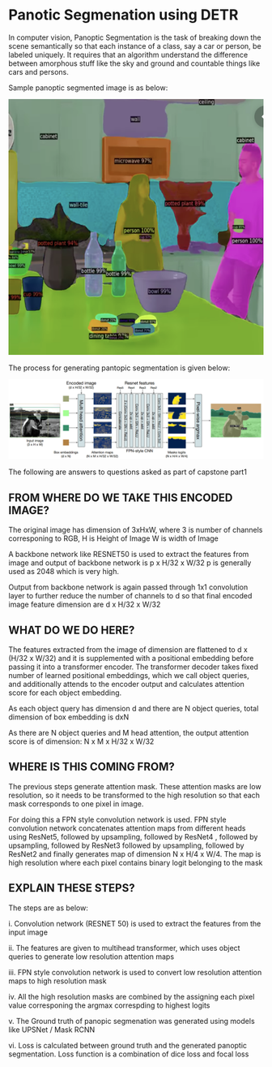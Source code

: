 # Panotic Segmenation using DETR

In computer vision, Panoptic Segmentation is the task of breaking down the scene semantically so that each instance of a class, say a car 
or person, be labeled uniquely. It requires that an algorithm understand the difference between amorphous stuff like the sky
and ground and countable things like cars and persons.

Sample panoptic segmented image is as below:

![image3](/part1/panoptic_image3.png)

The process for generating pantopic segmentation is given below:

![segmentation_prcess](/part1/segmtation_process.png)


The following are answers to questions asked as part of capstone part1

## FROM WHERE DO WE TAKE THIS ENCODED IMAGE?

The original image has dimension of 3xHxW,
where 3 is number of channels corresponing to RGB, 
H is Height of Image
W is width of Image


A backbone network like RESNET50 is used to extract the features from image and output of backbone network is p x H/32 x W/32
p is generally used as 2048 which is very high.

Output from backbone network is again passed through 1x1 convolution layer to further reduce the number of channels to d so that
final encoded image feature dimension are d x H/32 x W/32


## WHAT DO WE DO HERE?

The features extracted from the image of dimension are flattened to d x (H/32 x W/32) and  it is supplemented with a positional
embedding before passing it into a transformer encoder. The transformer decoder takes fixed number of learned positional embeddings, which we call object queries, and additionally attends to the encoder output and calculates attention score for each object embedding.

As each object query has dimension d and there are N object queries, total dimension of box embedding is dxN

As there are N object queries and M head attention, the output attention score is of dimension:
N x M x H/32 x W/32


## WHERE IS THIS COMING FROM?

The previous steps generate attention mask. These attention masks are low resolution, so it needs to be transformed to the high resolution so that each mask corresponds to one pixel in image.  

For doing this a FPN style convolution network is used. FPN style convolution network concatenates attention maps from different heads
using ResNet5, followed by upsampling, followed by ResNet4 , followed by upsampling, followed by ResNet3 followed by upsampling, followed by ResNet2 and finally generates map of dimension N x H/4 x W/4. The map is high resolution where each pixel contains binary logit belonging to the mask


## EXPLAIN THESE STEPS?

The steps are as below:

i. Convolution network (RESNET 50) is used to extract the features from the input image

ii. The features are given to multihead transformer, which uses object queries to generate low resolution attention maps

iii. FPN style convolution network is used to convert low resolution attention maps to high resolution mask

iv. All the high resolution masks are combined by the assigning each pixel value corresponing the argmax correspding to highest logits

v. The Ground truth of panopic segmenation was generated using models like UPSNet / Mask RCNN

vi. Loss is calculated between ground truth and the generated panoptic segmentation. Loss function is a combination of dice loss and focal loss 



